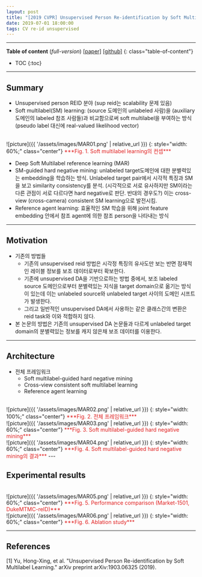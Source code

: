 ```yaml
---
layout: post
title: "[2019 CVPR] Unsupervised Person Re-identification by Soft Multilabel Learning (*Incomplete*)"
date: 2019-07-01 18:00:00
tags: CV re-id unsupervised
---
```


<!--more-->

---

**Table of content** (*full-version*)
[[paper]](http://openaccess.thecvf.com/content_CVPR_2019/papers/Yu_Unsupervised_Person_Re-Identification_by_Soft_Multilabel_Learning_CVPR_2019_paper.pdf) [[github]](https://github.com/KovenYu/MAR)
{: class="table-of-content"}
* TOC
{:toc}

---

## Summary

- Unsupervised person REID 분야 (sup reid는 scalability 문제 있음)
- Soft multilabel(SM) learning: (source 도메인의 unlabeled 사람)을 (auxiliary 도메인의 labeled 참조 사람들)과 비교함으로써 soft multilabel을 부여하는 방식 (pseudo label 대신에 real-valued likelihood vector) 

<br/>
![picture]({{ '/assets/images/MAR01.png' | relative_url }})
{: style="width: 60%;" class="center"}
<span style="color: #e01f1f;">***Fig. 1. Soft multilabel learning의 컨셉***</span>

- Deep Soft Multilabel reference learning (MAR)
- SM-guided hard negative mining: unlabeled target도메인에 대한 분별력있는 embedding을 학습하는 방식. Unlabeled target pair에서 시각적 특징과 SM을 보고 similarity consistency를 분석. (시각적으로 서로 유사하지만 SM이라는 다른 관점이 서로 다르다면 hard negative로 판단. 반대의 경우도?) 이는 cross-view (cross-camera) consistent SM learning으로 발전시킴.
- Reference agent learning: 효율적인 SM 학습을 위해 joint feature embedding 안에서 참조 agent에 의한 참조 person을 나타내는 방식 

--- 

## Motivation

- 기존의 방법들
  - 기존의 unsupervised reid 방법은 시각정 특징의 유사도만 보는 반면 잠재적인 레이블 정보를 보조 데이터로부터 확보한다.
  - 기존에 unsupervised DA을 기반으로하는 방법 중에서, 보조 labeled source 도메인으로부터 분별력있는 지식을 target domain으로 옮기는 방식이 있는데 이는 unlabeled source와 unlabeled target 사이의 도메인 시프트가 발생한다.
  - 그리고 일반적인 unsupervised DA에서 사용하는 같은 클래스간의 변환은 reid task와 이와 적합하지 않다.
- 본 논문의 방법은 기존의 unsupervised DA 논문들과 다르게 unlabeled target domain의 분별력있는 정보를 캐지 않은채 보조 데이터를 이용한다.

---

## Architecture

- 전체 프레임워크
  - Soft multilabel-guided hard negative mining
  - Cross-view consistent soft multilabel learning
  - Reference agent learning

<br/>
![picture]({{ '/assets/images/MAR02.png' | relative_url }})
{: style="width: 100%;" class="center"}
<span style="color: #e01f1f;">***Fig. 2. 전체 프레임워크***</span>


<br/>
![picture]({{ '/assets/images/MAR03.png' | relative_url }})
{: style="width: 60%;" class="center"}
<span style="color: #e01f1f;">***Fig. 3. Soft multilabel-guided hard negative mining***</span>


<br/>
![picture]({{ '/assets/images/MAR04.png' | relative_url }})
{: style="width: 60%;" class="center"}
<span style="color: #e01f1f;">***Fig. 4. Soft multilabel-guided hard negative mining의 결과***</span>
---

## Experimental results


<br/>
![picture]({{ '/assets/images/MAR05.png' | relative_url }})
{: style="width: 60%;" class="center"}
<span style="color: #e01f1f;">***Fig. 5. Performance comparison (Market-1501, DukeMTMC-reID)***</span>


<br/>
![picture]({{ '/assets/images/MAR06.png' | relative_url }})
{: style="width: 60%;" class="center"}
<span style="color: #e01f1f;">***Fig. 6. Ablation study***</span>



---

## References

[1] Yu, Hong-Xing, et al. "Unsupervised Person Re-identification by Soft Multilabel Learning." arXiv preprint arXiv:1903.06325 (2019).
